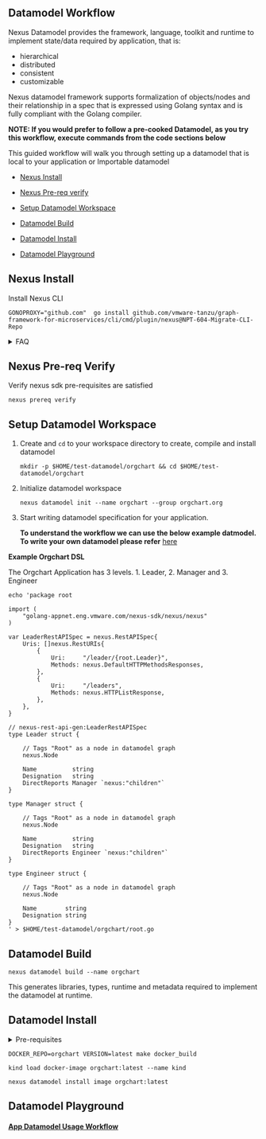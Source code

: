 ## Datamodel Workflow

Nexus Datamodel provides the framework, language, toolkit and runtime to implement state/data required by application, that is:

* hierarchical
* distributed
* consistent
* customizable

Nexus datamodel framework supports formalization of objects/nodes and their relationship in a spec that is expressed using Golang syntax and is fully compliant with the Golang compiler.

**NOTE: If you would prefer to follow a pre-cooked Datamodel, as you try this workflow, execute commands from the code sections below** 

This guided workflow will walk you through setting up a datamodel that is local to your application or Importable datamodel

* [Nexus Install](DatamodelWorkflow.md#nexus-install)

* [Nexus Pre-req verify](DatamodelWorkflow.md#nexus-pre-req-verify)

* [Setup Datamodel Workspace](DatamodelWorkflow.md#setup-datamodel-workspace)

* [Datamodel Build](DatamodelWorkflow.md#datamodel-build)
  
* [Datamodel Install](DatamodelWorkflow.md#datamodel-install)
  
* [Datamodel Playground](DatamodelWorkflow.md#datamodel-playground)


## Nexus Install

Install Nexus CLI

```
GONOPROXY="github.com"  go install github.com/vmware-tanzu/graph-framework-for-microservices/cli/cmd/plugin/nexus@NPT-604-Migrate-CLI-Repo
```

   <details><summary>FAQ</summary>
   The above commmand shows unable to connect to gitlab.eng.vmware.com ?

   Verify that you have permissions to the repo

       git ls-remote git@gitlab.eng.vmware.com:nsx-allspark_users/nexus-sdk/cli.git

   Update gitconfig to use ssh instead of https

       git config --global url.git@gitlab.eng.vmware.com:.insteadOf https://gitlab.eng.vmware.com

   </details>

## Nexus Pre-req Verify

Verify nexus sdk pre-requisites are satisfied

    nexus prereq verify

## Setup Datamodel Workspace

1. Create and `cd` to your workspace directory to create, compile and install datamodel
    ```
    mkdir -p $HOME/test-datamodel/orgchart && cd $HOME/test-datamodel/orgchart
    ```
     
1. Initialize datamodel workspace
    ```
    nexus datamodel init --name orgchart --group orgchart.org
    ```

1. Start writing datamodel specification for your application.
   
   **To understand the workflow we can use the below example datmodel. To write your own datamodel please refer** [here](https://gitlab.eng.vmware.com/nsx-allspark_users/nexus-sdk/docs/-/blob/master/Datamodel/DSL/README.md)
   
**Example Orgchart DSL**

   The Orgchart Application has 3 levels. 1. Leader, 2. Manager and 3. Engineer

```shell
echo 'package root

import (
	"golang-appnet.eng.vmware.com/nexus-sdk/nexus/nexus"
)

var LeaderRestAPISpec = nexus.RestAPISpec{
	Uris: []nexus.RestURIs{
		{
			Uri:     "/leader/{root.Leader}",
			Methods: nexus.DefaultHTTPMethodsResponses,
		},
		{
			Uri:     "/leaders",
			Methods: nexus.HTTPListResponse,
		},
	},
}

// nexus-rest-api-gen:LeaderRestAPISpec
type Leader struct {

	// Tags "Root" as a node in datamodel graph
	nexus.Node

	Name          string
	Designation   string
	DirectReports Manager `nexus:"children"`
}

type Manager struct {

	// Tags "Root" as a node in datamodel graph
	nexus.Node

	Name          string
	Designation   string
	DirectReports Engineer `nexus:"children"`
}

type Engineer struct {

	// Tags "Root" as a node in datamodel graph
	nexus.Node

	Name        string
	Designation string
}
' > $HOME/test-datamodel/orgchart/root.go
```

## Datamodel Build

   ```
   nexus datamodel build --name orgchart
   ```

This generates libraries, types, runtime and metadata required to implement the datamodel at runtime.


## Datamodel Install

<details><summary>Pre-requisites</summary>
To install datamodel we need to install nexus runtime as a pre-requisite
  
  [Install Runtime](RuntimeWorkflow.md)
</details>

   ```
   DOCKER_REPO=orgchart VERSION=latest make docker_build
   ```

   ```
   kind load docker-image orgchart:latest --name kind
   ```

   ```
   nexus datamodel install image orgchart:latest
   ```

## Datamodel Playground

#### [App Datamodel Usage Workflow](AppDatamodelUsageWorkflow.md)
